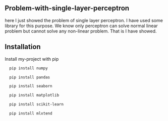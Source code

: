 ## Problem-with-single-layer-perceptron


here I just showed the problem of single layer perceptron. I have used some library for this purpose.
We know only perceptron can solve normal linear problem but cannot solve any non-linear problem. That is I have showed.


## Installation

Install my-project with pip

```bash
  pip install numpy
```
```bash
  pip install pandas
```
```bash
  pip install seaborn
```
```bash
  pip install matplotlib
```
```bash
  pip install scikit-learn
```
```bash
  pip install mlxtend
```
    
